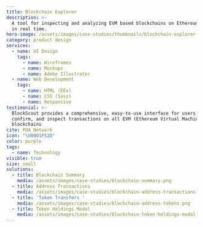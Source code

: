 ```yaml
---
title: Blockchain Explorer
description: >-
  A tool for inspecting and analyzing EVM based blockchains on Ethereum Networks
  in real time.
hero-image: /assets/images/case-studies/thumbnails/blockchain-explorer-thumbnail.png
category: product design
services:
  - name: UI Design
    tags:
      - name: Wireframes
      - name: Mockups
      - name: Adobe Illustrator
  - name: Web Development
    tags:
      - name: HTML (EEx)
      - name: CSS (Sass)
      - name: Responsive
testimonial: >-
  BlockScout provides a comprehensive, easy-to-use interface for users to view,
  confirm, and inspect transactions on all EVM (Ethereum Virtual Machine)
  blockchains
cite: POA Network
icon: "\U0001F52D"
color: purple
tags:
  - name: Technology
visible: true
size: small
solutions:
  - title: Blockchain Summary
    media: /assets/images/case-studies/blockchain-summary.png
  - title: Address Transactions
    media: /assets/images/case-studies/blockchain-address-transactions.png
  - title: 'Token Transfers '
    media: /assets/images/case-studies/blockchain-address-tokens.png
  - title: Token Holdings Modal
    media: /assets/images/case-studies/blockchain-token-holdings-modal.png
---
```







